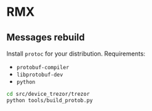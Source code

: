 # RMX

## Messages rebuild

Install `protoc` for your distribution. Requirements:

- `protobuf-compiler`
- `libprotobuf-dev`
- `python`

```bash
cd src/device_trezor/trezor
python tools/build_protob.py
```
